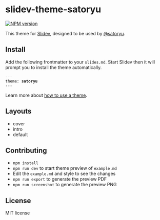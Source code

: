 # slidev-theme-satoryu

[![NPM version](https://img.shields.io/npm/v/slidev-theme-satoryu?color=3AB9D4&label=)](https://www.npmjs.com/package/slidev-theme-satoryu)

This theme for [Slidev](https://github.com/slidevjs/slidev), designed to be used by [@satoryu](https://github.com/satoryu).

<!--
  Learn more about how to write a theme:
  https://sli.dev/themes/write-a-theme.html
--->

<!--
  run `npm run dev` to check out the slides for more details of how to start writing a theme
-->

<!--
  Put some screenshots here to demonstrate your theme

  Live demo: [...]
-->

## Install

Add the following frontmatter to your `slides.md`. Start Slidev then it will prompt you to install the theme automatically.

<pre><code>---
theme: <b>satoryu</b>
---</code></pre>

Learn more about [how to use a theme](https://sli.dev/themes/use).

## Layouts

- cover
- intro
- default

<!-- ## Components

This theme provides the following components:

-->

## Contributing

- `npm install`
- `npm run dev` to start theme preview of `example.md`
- Edit the `example.md` and style to see the changes
- `npm run export` to generate the preview PDF
- `npm run screenshot` to generate the preview PNG

## License

MIT license
